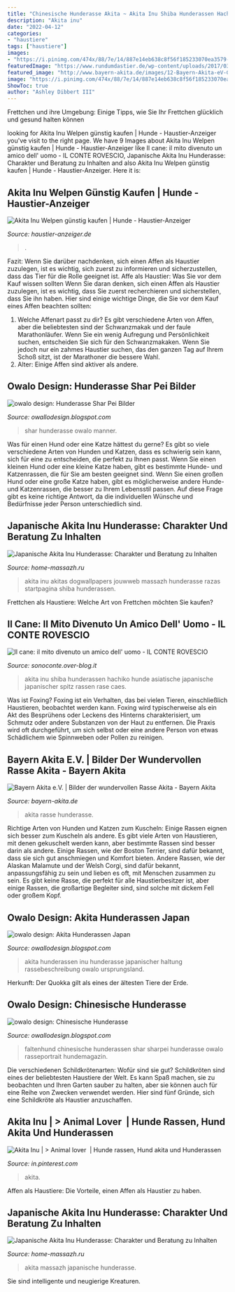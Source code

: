 ```yaml
---
title: "Chinesische Hunderasse Akita ~ Akita Inu Shiba Hunderassen Hachiko Hunde Asiatische Japanische Japanischer Spitz Rassen Rase Caes"
description: "Akita inu"
date: "2022-04-12"
categories:
- "haustiere"
tags: ["haustiere"]
images:
- "https://i.pinimg.com/474x/88/7e/14/887e14eb638c8f56f185233070ea3579--japanese-akita-the-japanese.jpg"
featuredImage: "https://www.rundumdastier.de/wp-content/uploads/2017/03/17270717_10155030930327208_1811470851_n-e1489616308829.jpg"
featured_image: "http://www.bayern-akita.de/images/12-Bayern-Akita-eV-Galerie.jpg"
image: "https://i.pinimg.com/474x/88/7e/14/887e14eb638c8f56f185233070ea3579--japanese-akita-the-japanese.jpg"
ShowToc: true
author: "Ashley Dibbert III"
---
```



Frettchen und ihre Umgebung: Einige Tipps, wie Sie Ihr Frettchen glücklich und gesund halten können

	

		
looking for Akita Inu Welpen günstig kaufen | Hunde - Haustier-Anzeiger you've visit to the right page. We have 9 Images about Akita Inu Welpen günstig kaufen | Hunde - Haustier-Anzeiger like Il cane: il mito divenuto un amico dell&#039; uomo - IL CONTE ROVESCIO, Japanische Akita Inu Hunderasse: Charakter und Beratung zu Inhalten and also Akita Inu Welpen günstig kaufen | Hunde - Haustier-Anzeiger. Here it is:
		
    
## Akita Inu Welpen Günstig Kaufen | Hunde - Haustier-Anzeiger

<img loading=lazy src="https://images0.dhd24.com/128268528_xl.jpg" onerror="this.onerror=null;this.src='https://tse2.mm.bing.net/th?id=OIP.c4zJXAlO_qCT04p6y6mUvgHaHL&amp;pid=15.1';" alt="Akita Inu Welpen günstig kaufen | Hunde - Haustier-Anzeiger">

_Source: haustier-anzeiger.de_

>. 

	

Fazit: Wenn Sie darüber nachdenken, sich einen Affen als Haustier zuzulegen, ist es wichtig, sich zuerst zu informieren und sicherzustellen, dass das Tier für die Rolle geeignet ist.
Affe als Haustier: Was Sie vor dem Kauf wissen sollten
Wenn Sie daran denken, sich einen Affen als Haustier zuzulegen, ist es wichtig, dass Sie zuerst recherchieren und sicherstellen, dass Sie ihn haben. Hier sind einige wichtige Dinge, die Sie vor dem Kauf eines Affen beachten sollten:
 1) Welche Affenart passt zu dir? Es gibt verschiedene Arten von Affen, aber die beliebtesten sind der Schwanzmakak und der faule Marathonläufer. Wenn Sie ein wenig Aufregung und Persönlichkeit suchen, entscheiden Sie sich für den Schwanzmakaken. Wenn Sie jedoch nur ein zahmes Haustier suchen, das den ganzen Tag auf Ihrem Schoß sitzt, ist der Marathoner die bessere Wahl.
2) Alter: Einige Affen sind aktiver als andere.

    
## Owalo Design: Hunderasse Shar Pei Bilder

<img loading=lazy src="https://image.spreadshirtmedia.net/image-server/v1/mp/compositions/T812A1PA3811PT17X39Y64D156955051S32/views/1,width=378,height=378,appearanceId=1,backgroundColor=FFFFFF,noPt=true,version=1549462980/faltenhund-shar-pei-hunde-hunde-hunderasse-buegeln-maenner-premium-t-shirt.jpg" onerror="this.onerror=null;this.src='https://tse3.mm.bing.net/th?id=OIP.S1c63y0BEXvop-svtP1rKwAAAA&amp;pid=15.1';" alt="owalo design: Hunderasse Shar Pei Bilder">

_Source: owallodesign.blogspot.com_

>shar hunderasse owalo manner. 

	

Was für einen Hund oder eine Katze hättest du gerne?
Es gibt so viele verschiedene Arten von Hunden und Katzen, dass es schwierig sein kann, sich für eine zu entscheiden, die perfekt zu Ihnen passt. Wenn Sie einen kleinen Hund oder eine kleine Katze haben, gibt es bestimmte Hunde- und Katzenrassen, die für Sie am besten geeignet sind. Wenn Sie einen großen Hund oder eine große Katze haben, gibt es möglicherweise andere Hunde- und Katzenrassen, die besser zu Ihrem Lebensstil passen. Auf diese Frage gibt es keine richtige Antwort, da die individuellen Wünsche und Bedürfnisse jeder Person unterschiedlich sind.

    
## Japanische Akita Inu Hunderasse: Charakter Und Beratung Zu Inhalten

<img loading=lazy src="http://home-massazh.ru/porody-sobak/images/iap-akita-inu/4.jpg" onerror="this.onerror=null;this.src='https://tse3.mm.bing.net/th?id=OIP.j-CpRSZJC-bSu-5P4BuxHwHaEi&amp;pid=15.1';" alt="Japanische Akita Inu Hunderasse: Charakter und Beratung zu Inhalten">

_Source: home-massazh.ru_

>akita inu akitas dogwallpapers jouwweb massazh hunderasse razas startpagina shiba hunderassen. 

	

Frettchen als Haustiere: Welche Art von Frettchen möchten Sie kaufen?

    
## Il Cane: Il Mito Divenuto Un Amico Dell&#039; Uomo - IL CONTE ROVESCIO

<img loading=lazy src="http://higashinoyume.altervista.org/joomla/images/akita2.jpg" onerror="this.onerror=null;this.src='https://tse1.mm.bing.net/th?id=OIP.JSQN8Buu9KRDbdaeWiLJ1gHaIl&amp;pid=15.1';" alt="Il cane: il mito divenuto un amico dell&#039; uomo - IL CONTE ROVESCIO">

_Source: sonoconte.over-blog.it_

>akita inu shiba hunderassen hachiko hunde asiatische japanische japanischer spitz rassen rase caes. 

	

Was ist Foxing?
Foxing ist ein Verhalten, das bei vielen Tieren, einschließlich Haustieren, beobachtet werden kann. Foxing wird typischerweise als ein Akt des Besprühens oder Leckens des Hinterns charakterisiert, um Schmutz oder andere Substanzen von der Haut zu entfernen. Die Praxis wird oft durchgeführt, um sich selbst oder eine andere Person von etwas Schädlichem wie Spinnweben oder Pollen zu reinigen.

    
## Bayern Akita E.V. | Bilder Der Wundervollen Rasse Akita - Bayern Akita

<img loading=lazy src="http://www.bayern-akita.de/images/12-Bayern-Akita-eV-Galerie.jpg" onerror="this.onerror=null;this.src='https://tse3.mm.bing.net/th?id=OIP.PSxwmubSbo8xr0AAuIyX_AAAAA&amp;pid=15.1';" alt="Bayern Akita e.V. | Bilder der wundervollen Rasse Akita - Bayern Akita">

_Source: bayern-akita.de_

>akita rasse hunderasse. 

	

Richtige Arten von Hunden und Katzen zum Kuscheln: Einige Rassen eignen sich besser zum Kuscheln als andere.
Es gibt viele Arten von Haustieren, mit denen gekuschelt werden kann, aber bestimmte Rassen sind besser darin als andere. Einige Rassen, wie der Boston Terrier, sind dafür bekannt, dass sie sich gut anschmiegen und Komfort bieten. Andere Rassen, wie der Alaskan Malamute und der Welsh Corgi, sind dafür bekannt, anpassungsfähig zu sein und lieben es oft, mit Menschen zusammen zu sein. Es gibt keine Rasse, die perfekt für alle Haustierbesitzer ist, aber einige Rassen, die großartige Begleiter sind, sind solche mit dickem Fell oder großem Kopf.

    
## Owalo Design: Akita Hunderassen Japan

<img loading=lazy src="https://www.rundumdastier.de/wp-content/uploads/2017/03/17270717_10155030930327208_1811470851_n-e1489616308829.jpg" onerror="this.onerror=null;this.src='https://tse3.mm.bing.net/th?id=OIP.Alfj36DcgcRyHMRei4CjjQHaGI&amp;pid=15.1';" alt="owalo design: Akita Hunderassen Japan">

_Source: owallodesign.blogspot.com_

>akita hunderassen inu hunderasse japanischer haltung rassebeschreibung owalo ursprungsland. 

	

Herkunft: Der Quokka gilt als eines der ältesten Tiere der Erde.

    
## Owalo Design: Chinesische Hunderasse

<img loading=lazy src="https://www.hundemagazin.net/wp-content/uploads/2013/10/sharpei-faltenhund.jpg" onerror="this.onerror=null;this.src='https://tse1.mm.bing.net/th?id=OIP.FzX5y6mTIIKvxRzIWgIBoQHaEy&amp;pid=15.1';" alt="owalo design: Chinesische Hunderasse">

_Source: owallodesign.blogspot.com_

>faltenhund chinesische hunderassen shar sharpei hunderasse owalo rasseportrait hundemagazin. 

	

Die verschiedenen Schildkrötenarten: Wofür sind sie gut?
Schildkröten sind eines der beliebtesten Haustiere der Welt. Es kann Spaß machen, sie zu beobachten und Ihren Garten sauber zu halten, aber sie können auch für eine Reihe von Zwecken verwendet werden. Hier sind fünf Gründe, sich eine Schildkröte als Haustier anzuschaffen.

    
## Akita Inu | &gt; Animal Lover ️ | Hunde Rassen, Hund Akita Und Hunderassen

<img loading=lazy src="https://i.pinimg.com/474x/88/7e/14/887e14eb638c8f56f185233070ea3579--japanese-akita-the-japanese.jpg" onerror="this.onerror=null;this.src='https://tse1.mm.bing.net/th?id=OIP.Q6ANyhdH5sMByc4yiCRREQAAAA&amp;pid=15.1';" alt="Akita Inu | &gt; Animal lover ️ | Hunde rassen, Hund akita und Hunderassen">

_Source: in.pinterest.com_

>akita. 

	

Affen als Haustiere: Die Vorteile, einen Affen als Haustier zu haben.

    
## Japanische Akita Inu Hunderasse: Charakter Und Beratung Zu Inhalten

<img loading=lazy src="http://home-massazh.ru/porody-sobak/images/iap-akita-inu/9.jpg" onerror="this.onerror=null;this.src='https://tse2.mm.bing.net/th?id=OIP.ylqhrnC-J9Hiw9ngXHcT2AHaFj&amp;pid=15.1';" alt="Japanische Akita Inu Hunderasse: Charakter und Beratung zu Inhalten">

_Source: home-massazh.ru_

>akita massazh japanische hunderasse. 

	

Sie sind intelligente und neugierige Kreaturen.

